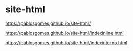 # site-html
https://pablosgomes.github.io/site-html/

https://pablosgomes.github.io/site-html/indexinline.html

https://pablosgomes.github.io/site-html/indexinterno.html
